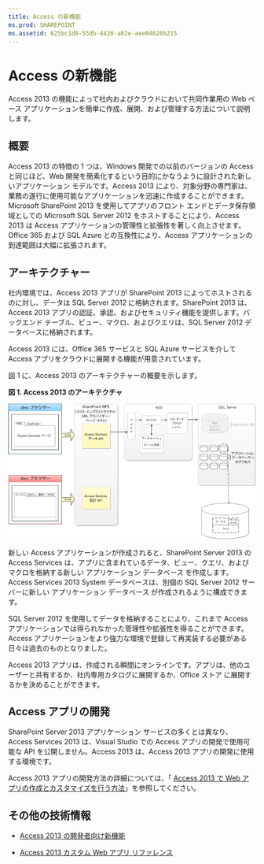 ```yaml
---
title: Access の新機能
ms.prod: SHAREPOINT
ms.assetid: 625bc1d0-55db-4420-a02e-aee04028b215
---
```



# Access の新機能
Access 2013 の機能によって社内およびクラウドにおいて共同作業用の Web ベース アプリケーションを簡単に作成、展開、および管理する方法について説明します。
## 概要
<a name="SP15_access15overview_Introduction"> </a>

Access 2013 の特徴の 1 つは、Windows 開発での以前のバージョンの Access と同じほど、Web 開発を簡素化するという目的にかなうように設計された新しいアプリケーション モデルです。Access 2013 により、対象分野の専門家は、業務の遂行に使用可能なアプリケーションを迅速に作成することができます。Microsoft SharePoint 2013 を使用してアプリのフロント エンドとデータ保存領域としての Microsoft SQL Server 2012 をホストすることにより、Access 2013 は Access アプリケーションの管理性と拡張性を著しく向上させます。Office 365 および SQL Azure との互換性により、Access アプリケーションの到達範囲は大幅に拡張されます。
  
    
    

## アーキテクチャー
<a name="SP15_access15overview_Architecture"> </a>

社内環境では、Access 2013 アプリが SharePoint 2013 によってホストされるのに対し、データは SQL Server 2012 に格納されます。SharePoint 2013 は、Access 2013 アプリの認証、承認、およびセキュリティ機能を提供します。バックエンド テーブル、ビュー、マクロ、およびクエリは、SQL Server 2012 データベースに格納されます。
  
    
    
Access 2013 には、Office 365 サービスと SQL Azure サービスを介して Access アプリをクラウドに展開する機能が用意されています。
  
    
    
図 1 に、Access 2013 のアーキテクチャーの概要を示します。
  
    
    

**図 1. Access 2013 のアーキテクチャ**

  
    
    

  
    
    
![Access 2013 のアーキテクチャ](images/odc_Office15_Access15OverviewDK2_Figure07.jpg)
  
    
    
新しい Access アプリケーションが作成されると、SharePoint Server 2013 の Access Services は、アプリに含まれているデータ、ビュー、クエリ、およびマクロを格納する新しい アプリケーション データベース を作成します。Access Services 2013 System データベースは、別個の SQL Server 2012 サーバーに新しい アプリケーション データベース が作成されるように構成できます。
  
    
    
SQL Server 2012 を使用してデータを格納することにより、これまで Access アプリケーションでは得られなかった管理性や拡張性を得ることができます。Access アプリケーションをより強力な環境で登録して再実装する必要がある日々は過去のものとなりました。
  
    
    
Access 2013 アプリは、作成される瞬間にオンラインです。アプリは、他のユーザーと共有するか、社内専用カタログに展開するか、Office ストア に展開するかを決めることができます。
  
    
    

## Access アプリの開発
<a name="SP15_access15overview_DevelopingAccessapps"> </a>

SharePoint Server 2013 アプリケーション サービスの多くとは異なり、Access Services 2013 は、Visual Studio での Access アプリの開発で使用可能な API を公開しません。Access 2013 は、Access 2013 アプリの開発に使用する環境です。
  
    
    
Access 2013 アプリの開発方法の詳細については、「 [Access 2013 で Web アプリの作成とカスタマイズを行う方法](http://msdn.microsoft.com/library/628745f4-82e9-4838-9726-6f3e506a654f%28Office.15%29.aspx)」を参照してください。
  
    
    

## その他の技術情報
<a name="SP15_access15overview_addres"> </a>


-  [Access 2013 の開発者向け新機能](http://msdn.microsoft.com/library/df778f51-d65e-4c30-b618-65003ceb39b3%28Office.15%29.aspx)
    
  
-  [Access 2013 カスタム Web アプリ リファレンス](http://msdn.microsoft.com/library/8d696fa4-a6f2-4fb1-8662-a313bf0b5989%28Office.15%29.aspx)
    
  

